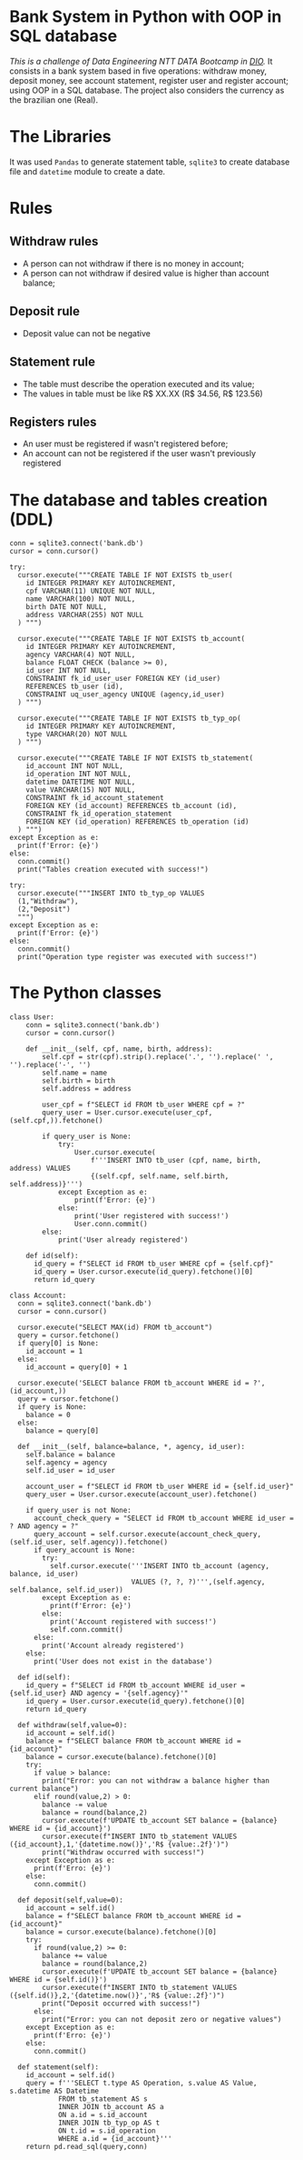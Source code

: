 # Bank System in Python with OOP in SQL database
*This is a challenge of Data Engineering NTT DATA Bootcamp in [DIO](https://web.dio.me/).* It consists in a bank system based in five operations: withdraw money, deposit money, see account statement, register user and register account; using OOP in a SQL database. The project also considers the currency as the brazilian one (Real).

# The Libraries
It was used ```Pandas``` to generate statement table, ```sqlite3``` to create database file and ```datetime``` module to create a date.

# Rules

## Withdraw rules
- A person can not withdraw if there is no money in account;
- A person can not withdraw if desired value is higher than account balance;

## Deposit rule
- Deposit value can not be negative

## Statement rule
- The table must describe the operation executed and its value;
- The values in table must be like R$ XX.XX (R$ 34.56, R$ 123.56)

## Registers rules
- An user must be registered if wasn't registered before;
- An account can not be registered if the user wasn't previously registered

# The database and tables creation (DDL)

```
conn = sqlite3.connect('bank.db')
cursor = conn.cursor()

try:
  cursor.execute("""CREATE TABLE IF NOT EXISTS tb_user(
    id INTEGER PRIMARY KEY AUTOINCREMENT,
    cpf VARCHAR(11) UNIQUE NOT NULL,
    name VARCHAR(100) NOT NULL,
    birth DATE NOT NULL,
    address VARCHAR(255) NOT NULL
  ) """)

  cursor.execute("""CREATE TABLE IF NOT EXISTS tb_account(
    id INTEGER PRIMARY KEY AUTOINCREMENT,
    agency VARCHAR(4) NOT NULL,
    balance FLOAT CHECK (balance >= 0),
    id_user INT NOT NULL,
    CONSTRAINT fk_id_user_user FOREIGN KEY (id_user)
    REFERENCES tb_user (id),
    CONSTRAINT uq_user_agency UNIQUE (agency,id_user)
  ) """)

  cursor.execute("""CREATE TABLE IF NOT EXISTS tb_typ_op(
    id INTEGER PRIMARY KEY AUTOINCREMENT,
    type VARCHAR(20) NOT NULL
  ) """)

  cursor.execute("""CREATE TABLE IF NOT EXISTS tb_statement(
    id_account INT NOT NULL,
    id_operation INT NOT NULL,
    datetime DATETIME NOT NULL,
    value VARCHAR(15) NOT NULL,
    CONSTRAINT fk_id_account_statement
    FOREIGN KEY (id_account) REFERENCES tb_account (id),
    CONSTRAINT fk_id_operation_statement
    FOREIGN KEY (id_operation) REFERENCES tb_operation (id)
  ) """)
except Exception as e:
  print(f'Error: {e}')
else:
  conn.commit()
  print("Tables creation executed with success!")

try:
  cursor.execute("""INSERT INTO tb_typ_op VALUES
  (1,"Withdraw"),
  (2,"Deposit")
  """)
except Exception as e:
  print(f'Error: {e}')
else:
  conn.commit()
  print("Operation type register was executed with success!")
```

# The Python classes

```
class User:
    conn = sqlite3.connect('bank.db')
    cursor = conn.cursor()

    def __init__(self, cpf, name, birth, address):
        self.cpf = str(cpf).strip().replace('.', '').replace(' ', '').replace('-', '')
        self.name = name
        self.birth = birth
        self.address = address

        user_cpf = f"SELECT id FROM tb_user WHERE cpf = ?"
        query_user = User.cursor.execute(user_cpf, (self.cpf,)).fetchone()

        if query_user is None:
            try:
                User.cursor.execute(
                    f'''INSERT INTO tb_user (cpf, name, birth, address) VALUES
                    {(self.cpf, self.name, self.birth, self.address)}''')
            except Exception as e:
                print(f'Error: {e}')
            else:
                print('User registered with success!')
                User.conn.commit()
        else:
            print('User already registered')

    def id(self):
      id_query = f"SELECT id FROM tb_user WHERE cpf = {self.cpf}"
      id_query = User.cursor.execute(id_query).fetchone()[0]
      return id_query

class Account:
  conn = sqlite3.connect('bank.db')
  cursor = conn.cursor()

  cursor.execute("SELECT MAX(id) FROM tb_account")
  query = cursor.fetchone()
  if query[0] is None:
    id_account = 1
  else:
    id_account = query[0] + 1

  cursor.execute('SELECT balance FROM tb_account WHERE id = ?',(id_account,))
  query = cursor.fetchone()
  if query is None:
    balance = 0
  else:
    balance = query[0]

  def __init__(self, balance=balance, *, agency, id_user):
    self.balance = balance
    self.agency = agency
    self.id_user = id_user

    account_user = f"SELECT id FROM tb_user WHERE id = {self.id_user}"
    query_user = User.cursor.execute(account_user).fetchone()

    if query_user is not None:
      account_check_query = "SELECT id FROM tb_account WHERE id_user = ? AND agency = ?"
      query_account = self.cursor.execute(account_check_query, (self.id_user, self.agency)).fetchone()
      if query_account is None:
        try:
          self.cursor.execute('''INSERT INTO tb_account (agency, balance, id_user)
                              VALUES (?, ?, ?)''',(self.agency, self.balance, self.id_user))
        except Exception as e:
          print(f'Error: {e}')
        else:
          print('Account registered with success!')
          self.conn.commit()
      else:
        print('Account already registered')
    else:
      print('User does not exist in the database')

  def id(self):
    id_query = f"SELECT id FROM tb_account WHERE id_user = {self.id_user} AND agency = '{self.agency}'"
    id_query = User.cursor.execute(id_query).fetchone()[0]
    return id_query

  def withdraw(self,value=0):
    id_account = self.id()
    balance = f"SELECT balance FROM tb_account WHERE id = {id_account}"
    balance = cursor.execute(balance).fetchone()[0]
    try:
      if value > balance:
        print("Error: you can not withdraw a balance higher than current balance")
      elif round(value,2) > 0:
        balance -= value
        balance = round(balance,2)
        cursor.execute(f'UPDATE tb_account SET balance = {balance} WHERE id = {id_account}')
        cursor.execute(f"INSERT INTO tb_statement VALUES ({id_account},1,'{datetime.now()}','R$ {value:.2f}')")
        print("Withdraw occurred with success!")
    except Exception as e:
      print(f'Erro: {e}')
    else:
      conn.commit()

  def deposit(self,value=0):
    id_account = self.id()
    balance = f"SELECT balance FROM tb_account WHERE id = {id_account}"
    balance = cursor.execute(balance).fetchone()[0]
    try:
      if round(value,2) >= 0:
        balance += value
        balance = round(balance,2)
        cursor.execute(f'UPDATE tb_account SET balance = {balance} WHERE id = {self.id()}')
        cursor.execute(f"INSERT INTO tb_statement VALUES ({self.id()},2,'{datetime.now()}','R$ {value:.2f}')")
        print("Deposit occurred with success!")
      else:
        print("Error: you can not deposit zero or negative values")
    except Exception as e:
      print(f'Erro: {e}')
    else:
      conn.commit()

  def statement(self):
    id_account = self.id()
    query = f'''SELECT t.type AS Operation, s.value AS Value, s.datetime AS Datetime
            FROM tb_statement AS s
            INNER JOIN tb_account AS a
            ON a.id = s.id_account
            INNER JOIN tb_typ_op AS t
            ON t.id = s.id_operation
            WHERE a.id = {id_account}'''
    return pd.read_sql(query,conn)
```
